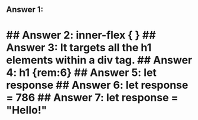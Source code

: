 ## Answer 1:
<h1 id="first-field">
## Answer 2:
inner-flex { }
## Answer 3:
It targets all the h1 elements within a div tag. 
## Answer 4: 
h1 {rem:6}
## Answer 5: 
let response 
## Answer 6: 
let response = 786
## Answer 7: 
let response = "Hello!" 
